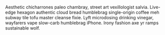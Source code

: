 Aesthetic chicharrones paleo chambray, street art vexillologist salvia. Live-edge hexagon authentic cloud bread humblebrag single-origin coffee meh subway tile tofu master cleanse fixie. Lyft microdosing drinking vinegar, wayfarers vape slow-carb humblebrag iPhone. Irony fashion axe yr ramps sustainable wolf.